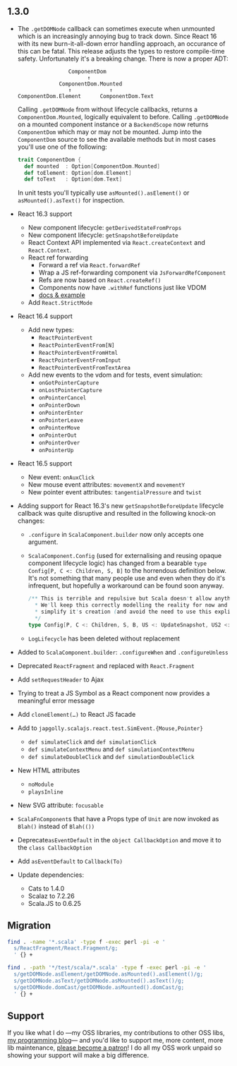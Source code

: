 ## 1.3.0

* The `.getDOMNode` callback can sometimes execute when unmounted which is an increasingly annoying bug to track down.
  Since React 16 with its new burn-it-all-down error handling approach, an occurance of this can be fatal.
  This release adjusts the types to restore compile-time safety. Unfortunately it's a breaking change.
  There is now a proper ADT:

  ```
                  ComponentDom
                        ↑
               ComponentDom.Mounted
                  ↑            ↑
  ComponentDom.Element      ComponentDom.Text
  ```

  Calling `.getDOMNode` from without lifecycle callbacks, returns a `ComponentDom.Mounted`, logically equivalent to before.
  Calling `.getDOMNode` on a mounted component instance or a `BackendScope` now returns `ComponentDom`
  which may or may not be mounted.
  Jump into the `ComponentDom` source to see the available methods but in most cases you'll use one of the following:

  ```scala
  trait ComponentDom {
    def mounted  : Option[ComponentDom.Mounted]
    def toElement: Option[dom.Element]
    def toText   : Option[dom.Text]
  ```

  In unit tests you'll typically use `asMounted().asElement()` or `asMounted().asText()` for inspection.

* React 16.3 support
  * New component lifecycle: `getDerivedStateFromProps`
  * New component lifecycle: `getSnapshotBeforeUpdate`
  * React Context API implemented via `React.createContext` and `React.Context`.
  * React ref forwarding
    * Forward a ref via `React.forwardRef`
    * Wrap a JS ref-forwarding component via `JsForwardRefComponent`
    * Refs are now based on `React.createRef()`
    * Components now have `.withRef` functions just like VDOM
    * [docs & example](../REFS.md#forwarding-refs)
  * Add `React.StrictMode`

* React 16.4 support
  * Add new types:
    * `ReactPointerEvent`
    * `ReactPointerEventFrom[N]`
    * `ReactPointerEventFromHtml`
    * `ReactPointerEventFromInput`
    * `ReactPointerEventFromTextArea`
  * Add new events to the vdom and for tests, event simulation:
    * `onGotPointerCapture`
    * `onLostPointerCapture`
    * `onPointerCancel`
    * `onPointerDown`
    * `onPointerEnter`
    * `onPointerLeave`
    * `onPointerMove`
    * `onPointerOut`
    * `onPointerOver`
    * `onPointerUp`

* React 16.5 support
  * New event: `onAuxClick`
  * New mouse event attributes: `movementX` and `movementY`
  * New pointer event attributes: `tangentialPressure` and `twist`

* Adding support for React 16.3's new `getSnapshotBeforeUpdate` lifecycle callback was quite disruptive
  and resulted in the following knock-on changes:
  * `.configure` in `ScalaComponent.builder` now only accepts one argument.
  * `ScalaComponent.Config` (used for externalising and reusing opaque component lifecycle logic) has changed from
     a bearable `type Config[P, C <: Children, S, B]` to the horrendous definition below. It's not something that
     many people use and even when they do it's infrequent, but hopefully a workaround can be found soon anyway.

     ```scala
     /** This is terrible and repulsive but Scala doesn't allow anything less repulsive.
       * We'll keep this correctly modelling the reality for now and soon see if maybe we can use macros to
       * simplify it's creation (and avoid the need to use this explicitly).
       */
     type Config[P, C <: Children, S, B, US <: UpdateSnapshot, US2 <: UpdateSnapshot]
     ```
  * `LogLifecycle` has been deleted without replacement

* Added to `ScalaComponent.builder`: `.configureWhen` and `.configureUnless`

* Deprecated `ReactFragment` and replaced with `React.Fragment`

* Add `setRequestHeader` to Ajax

* Trying to treat a JS Symbol as a React component now provides a meaningful error message

* Add `cloneElement(…)` to React JS facade

* Add to `japgolly.scalajs.react.test.SimEvent.{Mouse,Pointer}`
  * `def simulateClick` and `def simulationClick`
  * `def simulateContextMenu` and `def simulationContextMenu`
  * `def simulateDoubleClick` and `def simulationDoubleClick`

* New HTML attributes
  * `noModule`
  * `playsInline`

* New SVG attribute: `focusable`

* `ScalaFnComponent`s that have a Props type of `Unit` are now invoked as `Blah()` instead of `Blah(())`

* Deprecate`asEventDefault` in the `object CallbackOption` and move it to the `class CallbackOption`

* Add `asEventDefault` to `Callback(To)`

* Update dependencies:
  * Cats to 1.4.0
  * Scalaz to 7.2.26
  * Scala.JS to 0.6.25

## Migration

```sh
find . -name '*.scala' -type f -exec perl -pi -e '
  s/ReactFragment/React.Fragment/g;
  ' {} +

find . -path '*/test/scala/*.scala' -type f -exec perl -pi -e '
  s/getDOMNode.asElement/getDOMNode.asMounted().asElement()/g;
  s/getDOMNode.asText/getDOMNode.asMounted().asText()/g;
  s/getDOMNode.domCast/getDOMNode.asMounted().domCast/g;
  ' {} +
```

## Support

If you like what I do
—my OSS libraries, my contributions to other OSS libs, [my programming blog](https://japgolly.blogspot.com)—
and you'd like to support me, more content, more lib maintenance, [please become a patron](https://www.patreon.com/japgolly)!
I do all my OSS work unpaid so showing your support will make a big difference.

